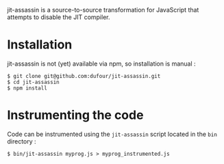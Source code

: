 jit-assassin is a source-to-source transformation for JavaScript that attempts to disable the JIT compiler.

# Installation

jit-assassin is not (yet) available via npm, so installation is manual :

    $ git clone git@github.com:dufour/jit-assassin.git
    $ cd jit-assassin
    $ npm install

# Instrumenting the code

Code can be instrumented using the `jit-assassin` script located in the `bin` directory :

    $ bin/jit-assassin myprog.js > myprog_instrumented.js